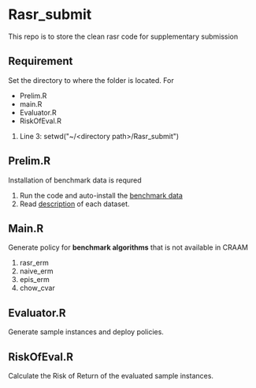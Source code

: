 # Rasr_submit
This repo is to store the clean rasr code for supplementary submission

## Requirement
Set the directory to where the folder is located. For 
- Prelim.R
- main.R
- Evaluator.R
- RiskOfEval.R
1. Line 3: setwd("~/\<directory path\>/Rasr_submit")

## Prelim.R
Installation of benchmark data is requred
1. Run the code and auto-install the [benchmark data](http://data.rmdp.xyz/domains/)
2. Read [description](http://data.rmdp.xyz/domains/README.md) of each dataset.

## Main.R
Generate policy for **benchmark algorithms** that is not available in CRAAM
1. rasr_erm
2. naive_erm
3. epis_erm
4. chow_cvar

## Evaluator.R
Generate sample instances and deploy policies.

## RiskOfEval.R
Calculate the Risk of Return of the evaluated sample instances.




